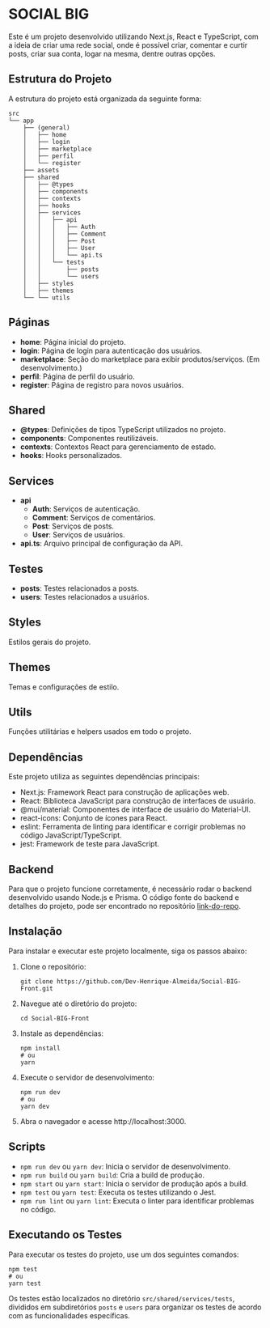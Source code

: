 # SOCIAL BIG

Este é um projeto desenvolvido utilizando Next.js, React e TypeScript, com a ideia de criar uma rede social, onde é possível criar, comentar e curtir posts, criar sua conta, logar na mesma, dentre outras opções.

## Estrutura do Projeto

A estrutura do projeto está organizada da seguinte forma:

```
src
└── app
    ├── (general)
    │   ├── home
    │   ├── login
    │   ├── marketplace
    │   ├── perfil
    │   └── register
    ├── assets
    ├── shared
    │   ├── @types
    │   ├── components
    │   ├── contexts
    │   ├── hooks
    │   ├── services
    │   │   ├── api
    │   │   │   ├── Auth
    │   │   │   ├── Comment
    │   │   │   ├── Post
    │   │   │   ├── User
    │   │   │   └── api.ts
    │   │   └── tests
    │   │       ├── posts
    │   │       └── users
    │   ├── styles
    │   ├── themes
    └── └── utils

```

## Páginas

- **home**: Página inicial do projeto.
- **login**: Página de login para autenticação dos usuários.
- **marketplace**: Seção do marketplace para exibir produtos/serviços. (Em desenvolvimento.)
- **perfil**: Página de perfil do usuário.
- **register**: Página de registro para novos usuários.

## Shared

- **@types**: Definições de tipos TypeScript utilizados no projeto.
- **components**: Componentes reutilizáveis.
- **contexts**: Contextos React para gerenciamento de estado.
- **hooks**: Hooks personalizados.

## Services

- **api**
  - **Auth**: Serviços de autenticação.
  - **Comment**: Serviços de comentários.
  - **Post**: Serviços de posts.
  - **User**: Serviços de usuários.
- **api.ts**: Arquivo principal de configuração da API.

## Testes

- **posts**: Testes relacionados a posts.
- **users**: Testes relacionados a usuários.

## Styles

Estilos gerais do projeto.

## Themes

Temas e configurações de estilo.

## Utils

Funções utilitárias e helpers usados em todo o projeto.

## Dependências

Este projeto utiliza as seguintes dependências principais:

- Next.js: Framework React para construção de aplicações web.
- React: Biblioteca JavaScript para construção de interfaces de usuário.
- @mui/material: Componentes de interface de usuário do Material-UI.
- react-icons: Conjunto de ícones para React.
- eslint: Ferramenta de linting para identificar e corrigir problemas no código JavaScript/TypeScript.
- jest: Framework de teste para JavaScript.

## Backend

Para que o projeto funcione corretamente, é necessário rodar o backend desenvolvido usando Node.js e Prisma. O código fonte do backend e detalhes do projeto, pode ser encontrado no repositório [link-do-repo](https://github.com/Dev-Henrique-Almeida/Social-BIG-Back
).

## Instalação

Para instalar e executar este projeto localmente, siga os passos abaixo:

1. Clone o repositório:

   ```
   git clone https://github.com/Dev-Henrique-Almeida/Social-BIG-Front.git
   ```

2. Navegue até o diretório do projeto:

   ```
   cd Social-BIG-Front
   ```

3. Instale as dependências:

   ```
   npm install
   # ou
   yarn
   ```

4. Execute o servidor de desenvolvimento:

   ```
   npm run dev
   # ou
   yarn dev
   ```

5. Abra o navegador e acesse http://localhost:3000.

## Scripts

- `npm run dev` ou `yarn dev`: Inicia o servidor de desenvolvimento.
- `npm run build` ou `yarn build`: Cria a build de produção.
- `npm start` ou `yarn start`: Inicia o servidor de produção após a build.
- `npm test` ou `yarn test`: Executa os testes utilizando o Jest.
- `npm run lint` ou `yarn lint`: Executa o linter para identificar problemas no código.

## Executando os Testes

Para executar os testes do projeto, use um dos seguintes comandos:

```
npm test
# ou
yarn test
```

Os testes estão localizados no diretório `src/shared/services/tests`, divididos em subdiretórios `posts` e `users` para organizar os testes de acordo com as funcionalidades específicas.
